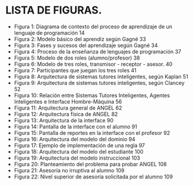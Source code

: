 # **LISTA DE FIGURAS.**

- Figura 1: Diagrama de contexto del proceso de aprendizaje de un lenguaje de programación	14
- Figura 2: Modelo básico del aprendiz según Gagné	33
- Figura 3: Fases y sucesos del aprendizaje según Gagné	34
- Figura 4: Proceso de la enseñanza de lenguajes de programación	37
- Figura 5: Modelo de dos roles (alumno/profesor)	38
- Figura 6: Modelo de tres roles, transmisor - receptor - asesor.	40
- Figura 7: Participantes que juegan los tres roles	41
- Figura 8: Arquitectura de sistemas tutores inteligentes, según Kaplan	51
- Figura 9: Arquitectura de sistemas tutores inteligentes, según Clancey	52
- Figura 10: Relación entre Sistemas Tutores Inteligentes, Agentes Inteligentes e Interface Hombre-Máquina	56
- Figura 11: Arquitectura general de ANGEL	62
- Figura 12: Arquitectura física de ANGEL	82
- Figura 13: Arquitectura de la interface	90
- Figura 14: Pantalla de la interface con el alumno	91
- Figura 15: Pantalla de reportes en la interface con el profesor	92
- Figura 16: Arquitectura del modelo del dominio	94
- Figura 17: Ejemplo de implementación de una regla	97
- Figura 18: Arquitectura del modelo del estudiante	100
- Figura 19: Arquitectura del modelo instruccional	103
- Figura 20: Planteamiento del problema para probar ANGEL	108
- Figura 21: Asesoría no irruptiva al alumno	109
- Figura 22: Nivel superior de asesoría solicitada por el alumno	109